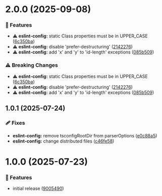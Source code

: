 # 2.0.0 (2025-09-08)

### 🚀 Features

- ⚠️  **eslint-config:** static Class properties must be in UPPER_CASE ([6c350ba](https://github.com/zavoloklom/shareable-configs/commit/6c350ba))
- ⚠️  **eslint-config:** disable 'prefer-destructuring' ([2142276](https://github.com/zavoloklom/shareable-configs/commit/2142276))
- ⚠️  **eslint-config:** add 'x' and 'y' to 'id-length' exceptions ([085b509](https://github.com/zavoloklom/shareable-configs/commit/085b509))

### ⚠️  Breaking Changes

- ⚠️  **eslint-config:** static Class properties must be in UPPER_CASE ([6c350ba](https://github.com/zavoloklom/shareable-configs/commit/6c350ba))
- ⚠️  **eslint-config:** disable 'prefer-destructuring' ([2142276](https://github.com/zavoloklom/shareable-configs/commit/2142276))
- ⚠️  **eslint-config:** add 'x' and 'y' to 'id-length' exceptions ([085b509](https://github.com/zavoloklom/shareable-configs/commit/085b509))

## 1.0.1 (2025-07-24)

### 🩹 Fixes

- **eslint-config:** remove tsconfigRootDir from parserOptions ([e0c88a5](https://github.com/zavoloklom/shareable-configs/commit/e0c88a5))
- **eslint-config:** change distributed files ([c46fe58](https://github.com/zavoloklom/shareable-configs/commit/c46fe58))

# 1.0.0 (2025-07-23)

### 🚀 Features

- initial release ([9005490](https://github.com/zavoloklom/shareable-configs/commit/9005490))